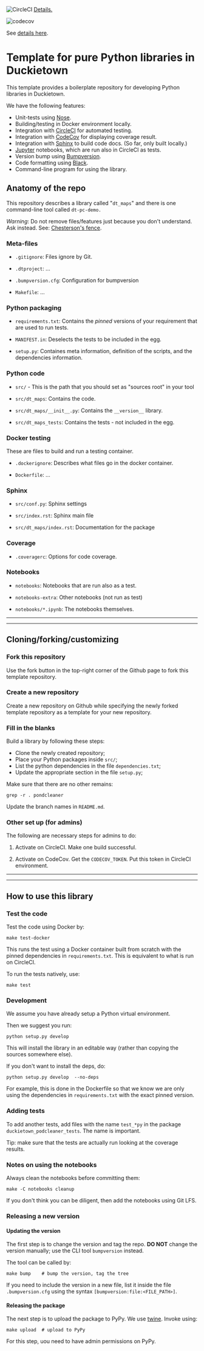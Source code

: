 
<!-- Note: there is a "branch" in the url -->

![CircleCI](https://circleci.com/gh/duckietown/template-library/tree/v1.svg?style=svg)
[Details.](https://circleci.com/gh/duckietown/template-library/tree/v1)

![codecov](https://codecov.io/gh/duckietown/template-library/branch/v1/graph/badge.svg)


See [details here](https://codecov.io/gh/duckietown/template-library).


# Template for pure Python libraries in Duckietown

This template provides a boilerplate repository for developing Python libraries in Duckietown.

We have the following features:

* Unit-tests using [Nose].
* Building/testing in Docker environment locally.
* Integration with [CircleCI] for automated testing.
* Integration with [CodeCov] for displaying coverage result.
* Integration with [Sphinx] to build code docs. (So far, only built locally.)
* [Jupyter] notebooks, which are run also in CircleCI as tests.
* Version bump using [Bumpversion].
* Code formatting using [Black].
* Command-line program for using the library.

[CodeCov]: https://codecov.io/gh/duckietown
[Sphinx]:  https://www.sphinx-doc.org/en/master/
[Black]: https://github.com/psf/black
[CircleCI]: https://circleci.com/gh/duckietown
[Jupyter]:  https://jupyter.org/
[Bumpversion]: https://github.com/peritus/bumpversion
[Nose]: https://nose.readthedocs.io/en/latest/

## Anatomy of the repo

This repository describes a library called "`dt_maps`" and there is one command-line tool
called `dt-pc-demo.`

*Warning*: Do not remove files/features just because you don't understand. Ask instead.
See: [Chesterson's fence](https://en.wikipedia.org/wiki/Wikipedia:Chesterton%27s_fence).

### Meta-files

* `.gitignore`: Files ignore by Git.

* `.dtproject`: ...

* `.bumpversion.cfg`: Configuration for bumpversion

* `Makefile`: ...

### Python packaging

* `requirements.txt`: Contains the *pinned* versions of your requirement that
  are used to run tests.

* `MANIFEST.in`: Deselects the tests to be included in the egg.

* `setup.py`: Containes meta information, definition of the scripts, and
  the dependencies information.

### Python code

* `src/` - This is the path that you should set as "sources root" in your tool

* `src/dt_maps`: Contains the code.

* `src/dt_maps/__init__.py`: Contains the `__version__` library.

* `src/dt_maps_tests`: Contains the tests - not included in the egg.

### Docker testing

These are files to build and run a testing container.

* `.dockerignore`: Describes what files go in the docker container.

* `Dockerfile`: ...

### Sphinx

* `src/conf.py`: Sphinx settings

* `src/index.rst`: Sphinx main file

* `src/dt_maps/index.rst`: Documentation for the package


### Coverage

* `.coveragerc`: Options for code coverage.


### Notebooks

* `notebooks`: Notebooks that are run also as a test.

* `notebooks-extra`: Other notebooks (not run as test)

* `notebooks/*.ipynb`: The notebooks themselves.


-----------

-----------


## Cloning/forking/customizing

### Fork this repository

Use the fork button in the top-right corner of the Github page
to fork this template repository.

### Create a new repository

Create a new repository on Github while specifying the newly
forked template repository as a template for your new repository.


### Fill in the blanks

Build a library by following these steps:

- Clone the newly created repository;
- Place your Python packages inside `src/`;
- List the python dependencies in the file `dependencies.txt`;
- Update the appropriate section in the file `setup.py`;

Make sure that there are no other remains:

    grep -r . pondcleaner

Update the branch names in `README.md`.

### Other set up (for admins)

The following are necessary steps for admins to do:

1. Activate on CircleCI. Make one build successful.

2. Activate on CodeCov. Get the `CODECOV_TOKEN`. Put this token in CircleCI environment.

-----------

-----------


## How to use this library



### Test the code

Test the code using Docker by:

    make test-docker

This runs the test using a Docker container built from scratch
with the pinned dependencies in `requirements.txt`.
This is equivalent to what is run on CircleCI.

To run the tests natively, use:

    make test


### Development

We assume you have already setup a Python virtual environment.

Then we suggest you run:

    python setup.py develop

This will install the library in an editable way (rather than copying the sources somewhere else).

If you don't want to install the deps, do:

    python setup.py develop  --no-deps

For example, this is done in the Dockerfile so that
we know we are only using the dependencies in `requirements.txt` with the
exact pinned version.

<!--Run `pip install -U ./` from the repository directory to build and
install the library. To avoid installing a temporary library system-wide,
we suggest you make a temporary directory `dist`, pass the flag `-t ./dist`
to the `pip` command above, this will tell pip to install the library
inside `dist`. You can then use `PYTHON_PATH=./dist python ...` to run a
Python interpreter that will pick up the library installed in `./dist`.--->


### Adding tests

To add another tests, add files with the name `test_*py` in the
package `duckietown_podcleaner_tests`. The name is important.

Tip: make sure that the tests are actually run looking at the coverage results.

### Notes on using the notebooks

Always clean the notebooks before committing them:

    make -C notebooks cleanup

If you don't think you can be diligent, then add the notebooks using Git LFS.

### Releasing a new version

#### Updating the version

The first step is to change the version and tag the repo.
**DO NOT** change the version manually; use the CLI tool `bumpversion` instead.

The tool can be called by:

    make bump    # bump the version, tag the tree

If you need to include the version in a new file, list it inside the file `.bumpversion.cfg` using the
syntax `[bumpversion:file:<FILE_PATH>]`.

#### Releasing the package

The next step is to upload the package to PyPy.
We use [twine]. Invoke using:

    make upload  # upload to PyPy

For this step, uou need to have admin permissions on PyPy.


[twine]: https://pypi.org/project/twine/
